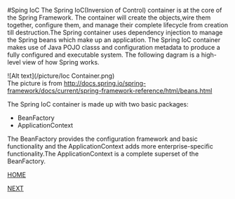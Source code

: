 #Sping IoC
The Spring IoC(Inversion of Control) container is at the core of the Spring Framework. The container will create the objects,wire them together, configure them, and manage their complete lifecycle from creation till destruction.The Spring container uses dependency injection to manage the Spring beans which make up an application. The Spring IoC container makes use of Java POJO classs and configuration metadata to produce a fully configured and executable system. The following dagram is a high-level view of how Spring works.

![Alt text](/picture/Ioc Container.png)  
The picture is from http://docs.spring.io/spring-framework/docs/current/spring-framework-reference/html/beans.html

The Spring IoC container is made up with two basic packages:
  - BeanFactory
  - ApplicationContext  

The BeanFactory provides the configuration framework and basic functionality and the ApplicationContext adds more enterprise-specific functionality.The ApplicationContext is a complete superset of the BeanFactory.

[HOME](README.md)   

[NEXT](SpringBean.md)
